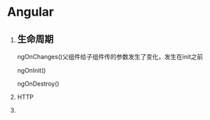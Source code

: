 # Angular

1. ## 生命周期

   ngOnChanges()父组件给子组件传的参数发生了变化，发生在init之前

   ngOnInit()

   ngOnDestroy()

2. HTTP

   

3. 

   